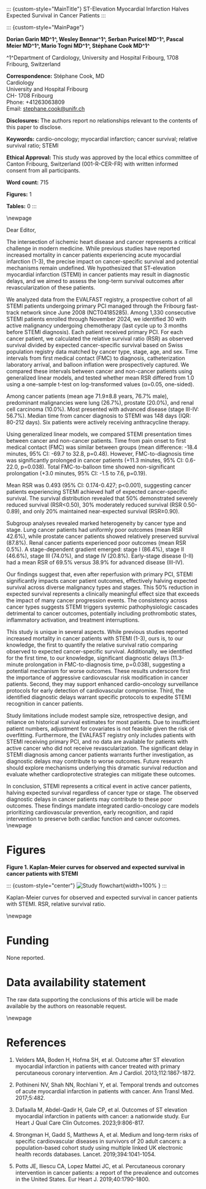::: {custom-style="MainTitle"}
ST-Elevation Myocardial Infarction Halves Expected Survival in Cancer Patients
:::

::: {custom-style="MainPage"}

**Dorian Garin MD^1^, Wesley Bennar^1^, Serban Puricel MD^1^, Pascal Meier MD^1^, Mario Togni MD^1^, Stéphane Cook MD^1^**

^1^Department of Cardiology, University and Hospital Fribourg, 1708 Fribourg, Switzerland

**Correspondence:**
Stéphane Cook, MD  
Cardiology  
University and Hospital Fribourg  
CH- 1708 Fribourg  
Phone: +41263063809  
Email: stephane.cook@unifr.ch

**Disclosures:** The authors report no relationships relevant to the contents of this paper to disclose.

**Keywords:** cardio-oncology; myocardial infarction; cancer survival; relative survival ratio; STEMI

**Ethical Approval:** This study was approved by the local ethics committee of Canton Fribourg, Switzerland (001-R-CER-FR) with written informed consent from all participants.

**Word count:** 715

**Figures:** 1

**Tables:** 0
:::

\newpage

Dear Editor,

The intersection of ischemic heart disease and cancer represents a critical challenge in modern medicine. While previous studies have reported increased mortality in cancer patients experiencing acute myocardial infarction (1-3), the precise impact on cancer-specific survival and potential mechanisms remain undefined. We hypothesized that ST-elevation myocardial infarction (STEMI) in cancer patients may result in diagnostic delays, and we aimed to assess the long-term survival outcomes after revascularization of these patients.

We analyzed data from the EVALFAST registry, a prospective cohort of all STEMI patients undergoing primary PCI managed through the Fribourg fast-track network since June 2008 (NCT04185285). Among 1,330 consecutive STEMI patients enrolled through November 2024, we identified 30 with active malignancy undergoing chemotherapy (last cycle up to 3 months before STEMI diagnosis). Each patient received primary PCI. For each cancer patient, we calculated the relative survival ratio (RSR) as observed survival divided by expected cancer-specific survival based on Swiss population registry data matched by cancer type, stage, age, and sex. Time intervals from first medical contact (FMC) to diagnosis, catheterization laboratory arrival, and balloon inflation were prospectively captured. We compared these intervals between cancer and non-cancer patients using generalized linear models, and tested whether mean RSR differed from 1.0 using a one-sample t-test on log-transformed values (α=0.05, one-sided).

Among cancer patients (mean age 71.9±8.8 years, 76.7% male), predominant malignancies were lung (26.7%), prostate (20.0%), and renal cell carcinoma (10.0%). Most presented with advanced disease (stage III-IV: 56.7%). Median time from cancer diagnosis to STEMI was 148 days (IQR: 80-212 days). Six patients were actively receiving anthracycline therapy.

Using generalized linear models, we compared STEMI presentation times between cancer and non-cancer patients. Time from pain onset to first medical contact (FMC) was similar between groups (mean difference: -18.4 minutes, 95% CI: -69.7 to 32.8, p=0.48). However, FMC-to-diagnosis time was significantly prolonged in cancer patients (+11.3 minutes, 95% CI: 0.6-22.0, p=0.038). Total FMC-to-balloon time showed non-significant prolongation (+3.0 minutes, 95% CI: -1.5 to 7.6, p=0.19).

Mean RSR was 0.493 (95% CI: 0.174-0.427; p<0.001), suggesting cancer patients experiencing STEMI achieved half of expected cancer-specific survival. The survival distribution revealed that 50% demonstrated severely reduced survival (RSR<0.50), 30% moderately reduced survival (RSR 0.50-0.89), and only 20% maintained near-expected survival (RSR≥0.90).

Subgroup analyses revealed marked heterogeneity by cancer type and stage. Lung cancer patients had uniformly poor outcomes (mean RSR 42.6%), while prostate cancer patients showed relatively preserved survival (87.8%). Renal cancer patients experienced poor outcomes (mean RSR 0.5%). A stage-dependent gradient emerged: stage I (86.4%), stage II (46.6%), stage III (74.0%), and stage IV (20.8%). Early-stage disease (I-II) had a mean RSR of 69.5% versus 38.9% for advanced disease (III-IV).

Our findings suggest that, even after reperfusion with primary PCI, STEMI significantly impacts cancer patient outcomes, effectively halving expected survival across diverse malignancy types and stages. This 50% reduction in expected survival represents a clinically meaningful effect size that exceeds the impact of many cancer progression events. The consistency across cancer types suggests STEMI triggers systemic pathophysiologic cascades detrimental to cancer outcomes, potentially including prothrombotic states, inflammatory activation, and treatment interruptions.

This study is unique in several aspects. While previous studies reported increased mortality in cancer patients with STEMI (1-3), ours is, to our knowledge, the first to quantify the relative survival ratio comparing observed to expected cancer-specific survival. Additionally, we identified for the first time, to our knowledge, significant diagnostic delays (11.3-minute prolongation in FMC-to-diagnosis time, p=0.038), suggesting a potential mechanism for worse outcomes. These results underscore first the importance of aggressive cardiovascular risk modification in cancer patients. Second, they may support enhanced cardio-oncology surveillance protocols for early detection of cardiovascular compromise. Third, the identified diagnostic delays warrant specific protocols to expedite STEMI recognition in cancer patients.

Study limitations include modest sample size, retrospective design, and reliance on historical survival estimates for most patients. Due to insufficient patient numbers, adjustment for covariates is not feasible given the risk of overfitting. Furthermore, the EVALFAST registry only includes patients with STEMI receiving primary PCI, and no data are available for patients with active cancer who did not receive revascularization. The significant delay in STEMI diagnosis among cancer patients warrants further investigation, as diagnostic delays may contribute to worse outcomes. Future research should explore mechanisms underlying this dramatic survival reduction and evaluate whether cardioprotective strategies can mitigate these outcomes.

In conclusion, STEMI represents a critical event in active cancer patients, halving expected survival regardless of cancer type or stage. The observed diagnostic delays in cancer patients may contribute to these poor outcomes. These findings mandate integrated cardio-oncology care models prioritizing cardiovascular prevention, early recognition, and rapid intervention to preserve both cardiac function and cancer outcomes.
\newpage

# Figures

**Figure 1. Kaplan-Meier curves for observed and expected survival in cancer patients with STEMI**

::: {custom-style="center"}
![Study flowchart](figures/fig1.png "Figure 1 – Kaplan-Meier curves for observed and expected survival in cancer patients with STEMI"){width=100%
}
:::

Kaplan-Meier curves for observed and expected survival in cancer patients with STEMI.
RSR, relative survival ratio.



\newpage

# Funding

None reported.

# Data availability statement

The raw data supporting the conclusions of this article will be made available by the authors on reasonable request.

\newpage

# References

1. Velders MA, Boden H, Hofma SH, et al. Outcome after ST elevation myocardial infarction in patients with cancer treated with primary percutaneous coronary intervention. Am J Cardiol. 2013;112:1867-1872.

2. Pothineni NV, Shah NN, Rochlani Y, et al. Temporal trends and outcomes of acute myocardial infarction in patients with cancer. Ann Transl Med. 2017;5:482.

3. Dafaalla M, Abdel-Qadir H, Gale CP, et al. Outcomes of ST elevation myocardial infarction in patients with cancer: a nationwide study. Eur Heart J Qual Care Clin Outcomes. 2023;9:806-817.

4. Strongman H, Gadd S, Matthews A, et al. Medium and long-term risks of specific cardiovascular diseases in survivors of 20 adult cancers: a population-based cohort study using multiple linked UK electronic health records databases. Lancet. 2019;394:1041-1054.

5. Potts JE, Iliescu CA, Lopez Mattei JC, et al. Percutaneous coronary intervention in cancer patients: a report of the prevalence and outcomes in the United States. Eur Heart J. 2019;40:1790-1800.
